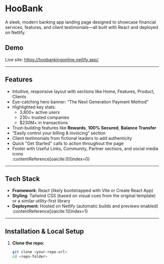# HooBank

A sleek, modern banking app landing page designed to showcase financial services, features, and client testimonials—all built with React and deployed on Netlify.

##  Demo

Live site: https://hoobankingonline.netlify.app/

---

##  Features

- Intuitive, responsive layout with sections like Home, Features, Product, Clients
- Eye-catching hero banner: "The Next Generation Payment Method"
- Highlighted key stats:
  - 3,800+ active users
  - 230+ trusted companies
  - $230M+ in transactions  
- Trust-building features like **Rewards**, **100% Secured**, **Balance Transfer**
- “Easily control your billing & invoicing” section
- Client testimonials from fictional leaders to add authenticity
- Quick "Get Started" calls to action throughout the page
- Footer with Useful Links, Community, Partner sections, and social media icons  
  :contentReference[oaicite:0]{index=0}

---

##  Tech Stack

- **Framework**: React (likely bootstrapped with Vite or Create React App)
- **Styling**: Tailwind CSS (based on visual cues from the original template) or a similar utility-first library
- **Deployment**: Hosted on Netlify (automatic builds and previews enabled)  
  :contentReference[oaicite:1]{index=1}

---

##  Installation & Local Setup

1. **Clone the repo:**
   ```bash
   git clone <your-repo-url>
   cd <repo-folder>
